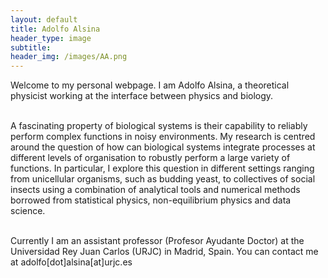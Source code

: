 ```yaml
---
layout: default
title: Adolfo Alsina
header_type: image
subtitle: 
header_img: /images/AA.png
---
```




Welcome to my personal webpage. I am Adolfo Alsina, a theoretical physicist working at the interface between physics and biology. <br><br> 

A fascinating property of biological systems is their capability to reliably perform complex functions in noisy environments. My research is centred around the question of how can biological systems integrate processes at different levels of organisation to robustly perform a large variety of functions. In particular, I explore this question in different settings ranging from unicellular organisms, such as budding yeast, to collectives of social insects using a combination of analytical tools and numerical methods borrowed from statistical physics, non-equilibrium physics and data science. <br><br>

Currently I am an assistant professor (Profesor Ayudante Doctor) at the Universidad Rey Juan Carlos (URJC) in Madrid, Spain. You can contact me at adolfo[dot]alsina[at]urjc.es
